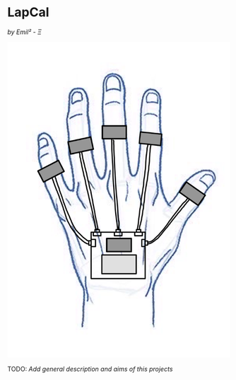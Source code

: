 # LapCal

*by Emil² - Ξ*

![General concept](./Documentation/lapcal-concept-handdrawn.png)

TODO: *Add general description and aims of this projects*

